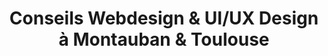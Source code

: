 ---
layout: page_webdesign
permalink: /webdesign/
title: Conseils Webdesign & UI/UX Design à Montauban & Toulouse
description:  Des interfaces web uniques et adaptées à vos besoins en stratégies web et digitales en Occitanie (Toulouse et Montauban)
icon: <i class="fas fa-palette text-purple"></i>
name-badge: Design Web professionnel pour les interfaces
title-h1: Webdesign
lead-title: Des interfaces web uniques et adaptées 
webdesign-title: Concevez des interfaces web pour vos utilisateurs
webdesign-body: Améliorez votre taux de conversion grâce à l’UX/UI design. L’utilisateur peut décider de quitter ou de rester sur une page en un laps de temps très court, avec des conséquences en terme de visites importantes. Il faut pouvoir séduire par l'interface utilisateur le visiteur de votre site ou web application, et lui donner envie de continuer la navigation sur votre site ou web app.
ux:
    title: UX / UI Design
    body1: L'UX (User Experience) Design est une démarche qui permet de concevoir des produits numériques (digitaux) autour de l'utilisateur. 
    body2: L’expérience utilisateur représente la base de la création d’un site Web et internet. 
    body3: Avant de savoir comment vendre vos services ou vos produits, il va vous falloir déjà connaître votre cible et quel est le meilleur moyen de le faire.
ergo:
    title: Ergonomie Web App & Site Web
    body1: L’ergonomie permet d’éliminer des points de friction dans la conversion de vos utilisateurs. 
    body2: Si vos utilisateurs sont satisfaits par l’utilisation de votre site, vous aurez de fortes chances d’augmenter votre nombre d’utilisateurs et votre taux de conversion.
bpw:
    title: Bonnes pratiques web & Accessibilité
    body1: L'accessibilité web est un domaine d’une grande importance pour l’utilisateur et pour les moteurs de recherche. 
    body2: Votre site doit être accessible à la majorité et répondre à des critères de qualité comme le RGAA (Référentiel général d'Accessibilité pour les Administrations) ou le référentiel OpQuast.
form-contact-lead:
    title: Besoin d'une interface web professionnelle ?
    body: Obtenez un meilleur taux de conversion grâce à une interface graphique et visuelle qui réponde aux besoins des utilisateurs
---